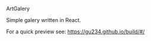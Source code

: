 ArtGalery
 
Simple galery written in React.

For a quick preview  see: https://gu234.github.io/build/#/

